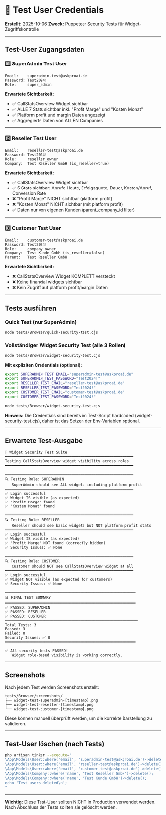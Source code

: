 # 🔐 Test User Credentials

**Erstellt:** 2025-10-06
**Zweck:** Puppeteer Security Tests für Widget-Zugriffskontrolle

---

## Test-User Zugangsdaten

### 1️⃣ SuperAdmin Test User
```
Email:    superadmin-test@askproai.de
Password: Test2024!
Role:     super_admin
```

**Erwartete Sichtbarkeit:**
- ✅ CallStatsOverview Widget sichtbar
- ✅ ALLE 7 Stats sichtbar inkl. "Profit Marge" und "Kosten Monat"
- ✅ Platform profit und margin Daten angezeigt
- ✅ Aggregierte Daten von ALLEN Companies

---

### 2️⃣ Reseller Test User
```
Email:    reseller-test@askproai.de
Password: Test2024!
Role:     reseller_owner
Company:  Test Reseller GmbH (is_reseller=true)
```

**Erwartete Sichtbarkeit:**
- ✅ CallStatsOverview Widget sichtbar
- ✅ 5 Stats sichtbar: Anrufe Heute, Erfolgsquote, Dauer, Kosten/Anruf, Conversion Rate
- ❌ "Profit Marge" NICHT sichtbar (platform profit)
- ❌ "Kosten Monat" NICHT sichtbar (mit platform profit)
- ✅ Daten nur von eigenen Kunden (parent_company_id filter)

---

### 3️⃣ Customer Test User
```
Email:    customer-test@askproai.de
Password: Test2024!
Role:     company_owner
Company:  Test Kunde GmbH (is_reseller=false)
Parent:   Test Reseller GmbH
```

**Erwartete Sichtbarkeit:**
- ❌ CallStatsOverview Widget KOMPLETT versteckt
- ❌ Keine financial widgets sichtbar
- ❌ Kein Zugriff auf platform profit/margin Daten

---

## Tests ausführen

### Quick Test (nur SuperAdmin)
```bash
node tests/Browser/quick-security-test.cjs
```

### Vollständiger Widget Security Test (alle 3 Rollen)
```bash
node tests/Browser/widget-security-test.cjs
```

**Mit expliziten Credentials (optional):**
```bash
export SUPERADMIN_TEST_EMAIL="superadmin-test@askproai.de"
export SUPERADMIN_TEST_PASSWORD="Test2024!"
export RESELLER_TEST_EMAIL="reseller-test@askproai.de"
export RESELLER_TEST_PASSWORD="Test2024!"
export CUSTOMER_TEST_EMAIL="customer-test@askproai.de"
export CUSTOMER_TEST_PASSWORD="Test2024!"

node tests/Browser/widget-security-test.cjs
```

**Hinweis:** Die Credentials sind bereits im Test-Script hardcoded (widget-security-test.cjs), daher ist das Setzen der Env-Variablen optional.

---

## Erwartete Test-Ausgabe

```
🔐 Widget Security Test Suite
━━━━━━━━━━━━━━━━━━━━━━━━━━━━━━━━━━━━━━━━━━━━━━━━━━━━━━━━━━
Testing CallStatsOverview widget visibility across roles
━━━━━━━━━━━━━━━━━━━━━━━━━━━━━━━━━━━━━━━━━━━━━━━━━━━━━━━━━━

━━━━━━━━━━━━━━━━━━━━━━━━━━━━━━━━━━━━━━━━━━━━━━━━━━━━━━━━━━
🔍 Testing Role: SUPERADMIN
   SuperAdmin should see ALL widgets including platform profit
━━━━━━━━━━━━━━━━━━━━━━━━━━━━━━━━━━━━━━━━━━━━━━━━━━━━━━━━━━
✅ Login successful
✅ Widget IS visible (as expected)
✅ "Profit Marge" found
✅ "Kosten Monat" found

━━━━━━━━━━━━━━━━━━━━━━━━━━━━━━━━━━━━━━━━━━━━━━━━━━━━━━━━━━
🔍 Testing Role: RESELLER
   Reseller should see basic widgets but NOT platform profit stats
━━━━━━━━━━━━━━━━━━━━━━━━━━━━━━━━━━━━━━━━━━━━━━━━━━━━━━━━━━
✅ Login successful
✅ Widget IS visible (as expected)
✅ "Profit Marge" NOT found (correctly hidden)
✅ Security Issues: ✅ None

━━━━━━━━━━━━━━━━━━━━━━━━━━━━━━━━━━━━━━━━━━━━━━━━━━━━━━━━━━
🔍 Testing Role: CUSTOMER
   Customer should NOT see CallStatsOverview widget at all
━━━━━━━━━━━━━━━━━━━━━━━━━━━━━━━━━━━━━━━━━━━━━━━━━━━━━━━━━━
✅ Login successful
✅ Widget NOT visible (as expected for customers)
✅ Security Issues: ✅ None

═══════════════════════════════════════════════════════════
📊 FINAL TEST SUMMARY
═══════════════════════════════════════════════════════════
✅ PASSED: SUPERADMIN
✅ PASSED: RESELLER
✅ PASSED: CUSTOMER
────────────────────────────────────────────────────────────
Total Tests: 3
Passed: 3
Failed: 0
Security Issues: ✅ 0
═══════════════════════════════════════════════════════════

✅ All security tests PASSED!
   Widget role-based visibility is working correctly.
```

---

## Screenshots

Nach jedem Test werden Screenshots erstellt:
```
tests/Browser/screenshots/
├── widget-test-superadmin-[timestamp].png
├── widget-test-reseller-[timestamp].png
└── widget-test-customer-[timestamp].png
```

Diese können manuell überprüft werden, um die korrekte Darstellung zu validieren.

---

## Test-User löschen (nach Tests)

```bash
php artisan tinker --execute="
\App\Models\User::where('email', 'superadmin-test@askproai.de')->delete();
\App\Models\User::where('email', 'reseller-test@askproai.de')->delete();
\App\Models\User::where('email', 'customer-test@askproai.de')->delete();
\App\Models\Company::where('name', 'Test Reseller GmbH')->delete();
\App\Models\Company::where('name', 'Test Kunde GmbH')->delete();
echo 'Test users deleted\n';
"
```

---

**Wichtig:** Diese Test-User sollten NICHT in Production verwendet werden. Nach Abschluss der Tests sollten sie gelöscht werden.
